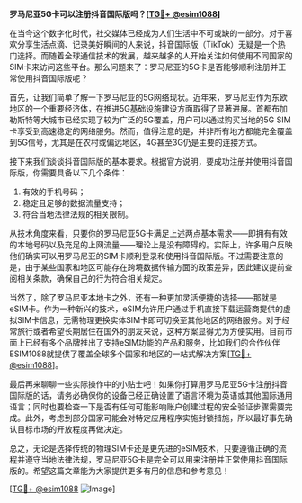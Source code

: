 **罗马尼亚5G卡可以注册抖音国际版吗？[[TG💪+ @esim1088](https://t.me/s/esim1088)]**

在当今这个数字化时代，社交媒体已经成为人们生活中不可或缺的一部分。对于喜欢分享生活点滴、记录美好瞬间的人来说，抖音国际版（TikTok）无疑是一个热门选择。而随着全球通信技术的发展，越来越多的人开始关注如何使用不同国家的SIM卡来访问这些平台。那么问题来了：罗马尼亚的5G卡是否能够顺利注册并正常使用抖音国际版呢？

首先，让我们简单了解一下罗马尼亚的5G网络现状。近年来，罗马尼亚作为东欧地区的一个重要经济体，在推进5G基础设施建设方面取得了显著进展。首都布加勒斯特等大城市已经实现了较为广泛的5G覆盖，用户可以通过购买当地的5G SIM卡享受到高速稳定的网络服务。然而，值得注意的是，并非所有地方都能完全覆盖到5G信号，尤其是在农村或偏远地区，4G甚至3G仍是主要的连接方式。

接下来我们谈谈抖音国际版的基本要求。根据官方说明，要成功注册并使用抖音国际版，你需要具备以下几个条件：
1. 有效的手机号码；
2. 稳定且足够的数据流量支持；
3. 符合当地法律法规的相关限制。

从技术角度来看，只要你的罗马尼亚5G卡满足上述两点基本需求——即拥有有效的本地号码以及充足的上网流量——理论上是没有障碍的。实际上，许多用户反映他们确实可以用罗马尼亚的SIM卡顺利登录和使用抖音国际版。不过需要注意的是，由于某些国家和地区可能存在跨境数据传输方面的政策差异，因此建议提前查阅相关条款，确保自己的行为符合相关规定。

当然了，除了罗马尼亚本地卡之外，还有一种更加灵活便捷的选择——那就是eSIM卡。作为一种新兴的技术，eSIM允许用户通过手机直接下载运营商提供的虚拟SIM卡信息，无需物理更换实体SIM卡即可切换至其他地区的网络服务。对于经常旅行或者希望长期居住在国外的朋友来说，这种方案显得尤为方便实用。目前市面上已经有多个品牌推出了支持eSIM功能的产品和服务，比如我们的合作伙伴ESIM1088就提供了覆盖全球多个国家和地区的一站式解决方案[[TG💪+ @esim1088](https://t.me/s/esim1088)]。

最后再来聊聊一些实际操作中的小贴士吧！如果你打算用罗马尼亚5G卡注册抖音国际版的话，请务必确保你的设备已经正确设置了语言环境为英语或其他国际通用语言；同时也要检查一下是否有任何可能影响账户创建过程的安全验证步骤需要完成。此外，考虑到部分国家可能会对特定应用程序实施封锁措施，所以最好事先确认目标市场的开放程度再做决定。

总之，无论是选择传统的物理SIM卡还是更先进的eSIM技术，只要遵循正确的流程并遵守当地法律法规，罗马尼亚5G卡是完全可以用来注册并正常使用抖音国际版的。希望这篇文章能为大家提供更多有用的信息和参考意见！

[[TG💪+ @esim1088](https://t.me/s/esim1088) ![Image](https://i.postimg.cc/4NQfJmqS/Snipaste-2025-05-13-00-14-12.png)]